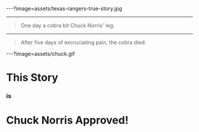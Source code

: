 ---?image=assets/texas-rangers-true-story.jpg

---

> One day a cobra bit Chuck Norris' leg.

---

> After five days of excruciating pain, the cobra died.

---?image=assets/chuck.gif

# This Story
### is
# Chuck Norris Approved!
